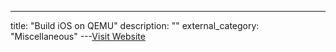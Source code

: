 ---
title: "Build iOS on QEMU"
description: ""
external_category: "Miscellaneous"
---[Visit Website](https://github.com/alephsecurity/xnu-qemu-arm64/wiki/Build-iOS-on-QEMU)

